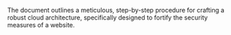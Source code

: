 The document outlines a meticulous, step-by-step procedure for crafting a robust cloud architecture, specifically designed to fortify the security measures of a website.
